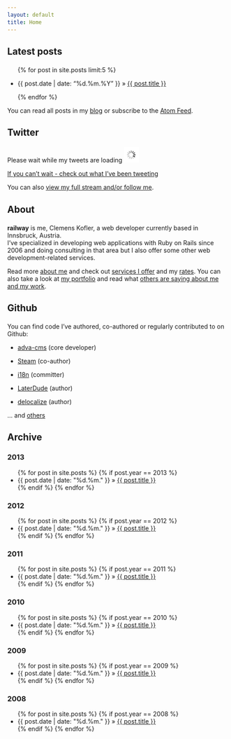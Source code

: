 ```yaml
---
layout: default
title: Home
---
```


<div id="latest_posts" class="content_box span-16">
<div class="content_wrapper">
<h2>

Latest posts

</h2>
<ul>

{% for post in site.posts limit:5 %}

<li>

<span>{{ post.date \| date: “%d.%m.%Y” }}</span> »
<a href="{{ post.url }}">{{ post.title }}</a>

</li>

{% endfor %}

</ul>
<p style="margin-top:1em;">

You can read all posts in my [blog](/blog) or subscribe to the [Atom
Feed](/articles.atom).

</p>

</div>
</div>
<div id="twitter" class="content_box span-8 last">
<div class="content_wrapper">
<h2>

Twitter

</h2>
<div id="tweets">
<p>

Please wait while my tweets are loading
<img src="/images/indicator.gif" />

</p>
<p>

<a href="http://twitter.com/clemensk">If you can’t wait - check out what
I’ve been tweeting</a>

</p>
</div>
<p>

You can also [view my full stream and/or follow me](http://twitter.com/clemensk).

</p>

</div>
</div>
<div id="about" class="content_box span-12">
<div class="content_wrapper">
<h2>

About

</h2>
<p>

<b>railway</b> is me, Clemens Kofler, a web developer currently based in
Innsbruck, Austria.  
I’ve specialized in developing web applications with Ruby on Rails since
2006 and doing consulting in that area but I also offer some other web
development-related services.

</p>
<p style="margin-top:1em;">

Read more [about me](/about) and check out [services I offer](/services)
and my [rates](/rates). You can also take a look at [my portfolio]( portfolio) and read what [others are saying about me and my work](/praise).

</p>

</div>
</div>
<div id="github" class="content_box span-12 last">
<div class="content_wrapper">
<h2>

Github

</h2>
<p>

You can find code I’ve authored, co-authored or regularly contributed to
on Github:

</p>
<ul class="bullets">
<li>

[adva-cms](http://github.com/svenfuchs/adva_cms) (core developer)

</li>
<li>

[Steam](http://github.com/svenfuchs/steam) (co-author)

</li>
<li>

[i18n](http://github.com/svenfuchs/i18n) (committer)

</li>
<li>

[LaterDude](http://github.com/clemens/later_dude) (author)

</li>
<li>

[delocalize](http://github.com/clemens/delocalize) (author)

</li>
</ul>
<p>

… and [others](http://github.com/clemens.</p>)

</div>
</div>
<div id="archive" class="content_box span-24">
<div class="content_wrapper">
<h2>

Archive

</h2>

<h3>2013</h3>

<ul>
  {% for post in site.posts %}  
    {% if post.year == 2013 %}
      <li><span>{{ post.date | date: "%d.%m." }}</span> &raquo; <a href="{{ post.url }}">{{ post.title }}</a></li>
    {% endif %}
  {% endfor %}
</ul>

<h3>2012</h3>

<ul>
  {% for post in site.posts %}  
    {% if post.year == 2012 %}
      <li><span>{{ post.date | date: "%d.%m." }}</span> &raquo; <a href="{{ post.url }}">{{ post.title }}</a></li>
    {% endif %}
  {% endfor %}
</ul>

<h3>2011</h3>

<ul>
  {% for post in site.posts %}  
    {% if post.year == 2011 %}
      <li><span>{{ post.date | date: "%d.%m." }}</span> &raquo; <a href="{{ post.url }}">{{ post.title }}</a></li>
    {% endif %}
  {% endfor %}
</ul>

<h3>2010</h3>

<ul>
  {% for post in site.posts %}  
    {% if post.year == 2010 %}
      <li><span>{{ post.date | date: "%d.%m." }}</span> &raquo; <a href="{{ post.url }}">{{ post.title }}</a></li>
    {% endif %}
  {% endfor %}
</ul>

<h3>2009</h3>

<ul>
  {% for post in site.posts %}  
    {% if post.year == 2009 %}
      <li><span>{{ post.date | date: "%d.%m." }}</span> &raquo; <a href="{{ post.url }}">{{ post.title }}</a></li>
    {% endif %}
  {% endfor %}
</ul>

<h3>2008</h3>

<ul>
  {% for post in site.posts %}  
    {% if post.year == 2008 %}
      <li><span>{{ post.date | date: "%d.%m." }}</span> &raquo; <a href="{{ post.url }}">{{ post.title }}</a></li>
    {% endif %}
  {% endfor %}
</ul>

</div>
</div>
<script type="text/javascript" src="http://twitterjs.googlecode.com/svn/trunk/src/twitter.min.js">
</script>
<script type="text/javascript" src="/javascripts/tweets.js">
</script>
